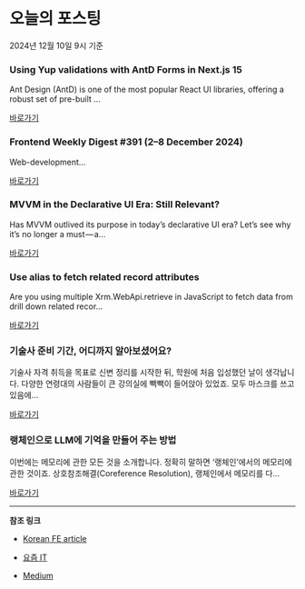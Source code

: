# 오늘의 포스팅 
2024년 12월 10일 9시 기준 

### Using Yup validations with AntD Forms in Next.js 15 

 Ant Design (AntD) is one of the most popular React UI libraries, offering a robust set of pre-built ... 

 [바로가기](https://medium.com/m/signin?actionUrl=https%3A%2F%2Fmedium.com%2F_%2Fbookmark%2Fp%2F18602af2db7e&operation=register&redirect=https%3A%2F%2Fmedium.com%2F%40vaibhav11t%2Fusing-yup-validations-with-antd-forms-in-next-js-15-18602af2db7e&source=---recommended_stories---nextjs---0-84----------------bookmark_preview----ff2bea10_1366_45f0_92eb_f9fa9ac66dfc-------) 

### Frontend Weekly Digest #391 (2–8 December 2024) 

 Web-development... 

 [바로가기](https://medium.com/m/signin?actionUrl=https%3A%2F%2Fmedium.com%2F_%2Fbookmark%2Fp%2F35fe18049f8d&operation=register&redirect=https%3A%2F%2Ffrontender-ua.medium.com%2Ffrontend-weekly-digest-391-2-8-december-2024-35fe18049f8d&source=---recommended_stories---front_end_development---0-84----------------bookmark_preview----559ff523_53f4_4eaf_b4e0_0d80681cda3f-------) 

### MVVM in the Declarative UI Era: Still Relevant? 

 Has MVVM outlived its purpose in today’s declarative UI era? Let’s see why it’s no longer a must — a... 

 [바로가기](https://medium.com/m/signin?actionUrl=https%3A%2F%2Fmedium.com%2F_%2Fbookmark%2Fp%2Fef55088f407c&operation=register&redirect=https%3A%2F%2Fmedium.com%2F%40Yellowtoast%2Fmvvm-in-the-declarative-ui-era-still-relevant-ef55088f407c&source=---recommended_stories---react---0-84----------------bookmark_preview----9531d1ab_4c4c_4798_81bc_8d5b8527e317-------) 

### Use alias to fetch related record attributes 

 Are you using multiple Xrm.WebApi.retrieve in JavaScript to fetch data from drill down related recor... 

 [바로가기](https://medium.com/m/signin?actionUrl=https%3A%2F%2Fmedium.com%2F_%2Fbookmark%2Fp%2Fe8530bb99ca6&operation=register&redirect=https%3A%2F%2Fmedium.com%2F%40uthamreddy%2Fuse-alias-to-fetch-related-record-attributes-e8530bb99ca6&source=---recommended_stories---javascript---0-84----------------bookmark_preview----a241d2c0_63ea_4667_9e16_19908f821105-------) 

### 기술사 준비 기간, 어디까지 알아보셨어요? 

 기술사 자격 취득을 목표로 신변 정리를 시작한 뒤, 학원에 처음 입성했던 날이 생각납니다. 다양한 연령대의 사람들이 큰 강의실에 빽빽이 들어앉아 있었죠. 모두 마스크를 쓰고 있음에... 

 [바로가기](https://yozm.wishket.com/magazine/detail/2881/) 

### 랭체인으로 LLM에 기억을 만들어 주는 방법 

 이번에는 메모리에 관한 모든 것을 소개합니다. 정확히 말하면 ‘랭체인’에서의 메모리에 관한 것이죠. 상호참조해결(Coreference Resolution), 랭체인에서 메모리를 다... 

 [바로가기](https://yozm.wishket.com/magazine/detail/2879/) 

---

**참조 링크**

- [Korean FE article](https://kofearticle.substack.com) 

- [요즘 IT](https://yozm.wishket.com/magazine) 

- [Medium](https://medium.com) 

